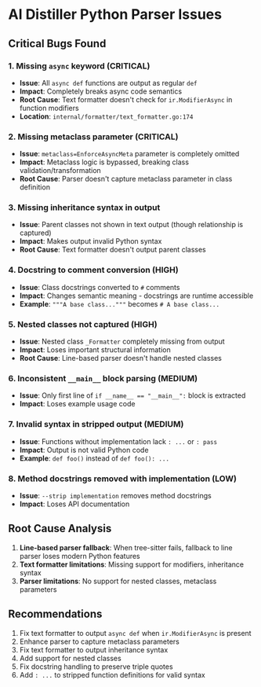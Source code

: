 # AI Distiller Python Parser Issues

## Critical Bugs Found

### 1. Missing `async` keyword (CRITICAL)
- **Issue**: All `async def` functions are output as regular `def`
- **Impact**: Completely breaks async code semantics
- **Root Cause**: Text formatter doesn't check for `ir.ModifierAsync` in function modifiers
- **Location**: `internal/formatter/text_formatter.go:174`

### 2. Missing metaclass parameter (CRITICAL)
- **Issue**: `metaclass=EnforceAsyncMeta` parameter is completely omitted
- **Impact**: Metaclass logic is bypassed, breaking class validation/transformation
- **Root Cause**: Parser doesn't capture metaclass parameter in class definition

### 3. Missing inheritance syntax in output
- **Issue**: Parent classes not shown in text output (though relationship is captured)
- **Impact**: Makes output invalid Python syntax
- **Root Cause**: Text formatter doesn't output parent classes

### 4. Docstring to comment conversion (HIGH)
- **Issue**: Class docstrings converted to `#` comments
- **Impact**: Changes semantic meaning - docstrings are runtime accessible
- **Example**: `"""A base class..."""` becomes `# A base class...`

### 5. Nested classes not captured (HIGH)
- **Issue**: Nested class `_Formatter` completely missing from output
- **Impact**: Loses important structural information
- **Root Cause**: Line-based parser doesn't handle nested classes

### 6. Inconsistent `__main__` block parsing (MEDIUM)
- **Issue**: Only first line of `if __name__ == "__main__":` block is extracted
- **Impact**: Loses example usage code

### 7. Invalid syntax in stripped output (MEDIUM)
- **Issue**: Functions without implementation lack `: ...` or `: pass`
- **Impact**: Output is not valid Python code
- **Example**: `def foo()` instead of `def foo(): ...`

### 8. Method docstrings removed with implementation (LOW)
- **Issue**: `--strip implementation` removes method docstrings
- **Impact**: Loses API documentation

## Root Cause Analysis

1. **Line-based parser fallback**: When tree-sitter fails, fallback to line parser loses modern Python features
2. **Text formatter limitations**: Missing support for modifiers, inheritance syntax
3. **Parser limitations**: No support for nested classes, metaclass parameters

## Recommendations

1. Fix text formatter to output `async def` when `ir.ModifierAsync` is present
2. Enhance parser to capture metaclass parameters
3. Fix text formatter to output inheritance syntax
4. Add support for nested classes
5. Fix docstring handling to preserve triple quotes
6. Add `: ...` to stripped function definitions for valid syntax